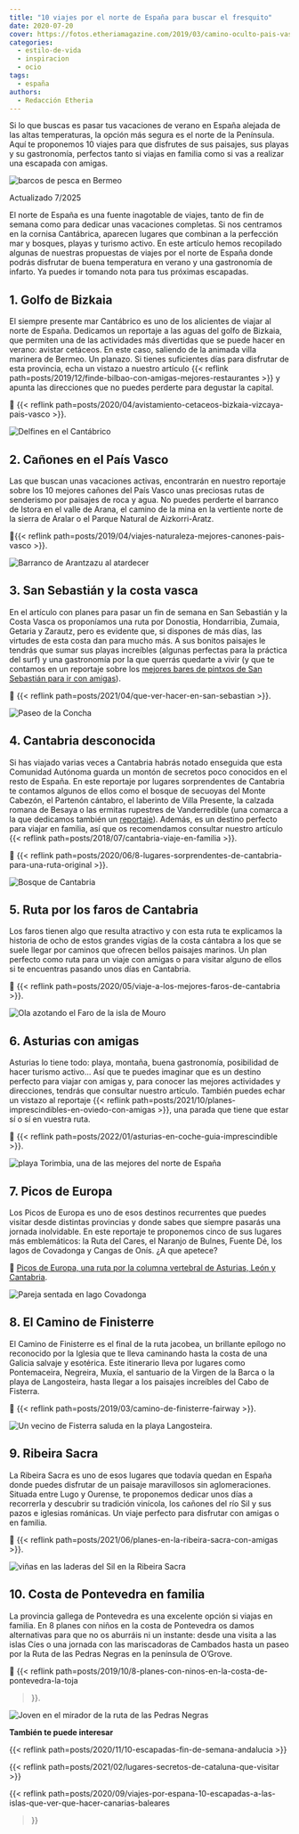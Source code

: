 ```yaml
---
title: "10 viajes por el norte de España para buscar el fresquito"
date: 2020-07-20
cover: https://fotos.etheriamagazine.com/2019/03/camino-oculto-pais-vasco.jpg
categories: 
  - estilo-de-vida
  - inspiracion
  - ocio
tags: 
  - españa
authors: 
  - Redacción Etheria
---
```


Si lo que buscas es pasar tus vacaciones de verano en España alejada de las altas 
temperaturas, la opción más segura es el norte de la Península. Aquí te proponemos 10 
viajes para que disfrutes de sus paisajes, sus playas y su gastronomía, perfectos tanto 
si viajas en familia como si vas a realizar una escapada con amigas. 

![barcos de pesca en Bermeo](https://fotos.etheriamagazine.com/2020/07/viaje-norte-bizkaia.jpg "Puerto de Bermeo.")

Actualizado 7/2025 

El norte de España es una fuente inagotable de viajes, tanto de fin de semana como para 
dedicar unas vacaciones completas. Si nos centramos en la cornisa Cantábrica, aparecen 
lugares que combinan a la perfección mar y bosques, playas y turismo activo. En este 
artículo hemos recopilado algunas de nuestras propuestas de viajes por el norte de 
España donde podrás disfrutar de buena temperatura en verano y una gastronomía de 
infarto. Ya puedes ir tomando nota para tus próximas escapadas. 

## 1\. Golfo de Bizkaia

El siempre presente mar Cantábrico es uno de los alicientes de viajar al norte de 
España. Dedicamos un reportaje a las aguas del golfo de Bizkaia, que permiten una de las 
actividades más divertidas que se puede hacer en verano: avistar cetáceos. En este caso, 
saliendo de la animada villa marinera de Bermeo. Un planazo. Si tienes suficientes días 
para disfrutar de esta provincia, echa un vistazo a nuestro artículo {{< reflink 
path=posts/2019/12/finde-bilbao-con-amigas-mejores-restaurantes >}} y apunta las 
direcciones que no puedes perderte para degustar la capital. 

📍 {{< reflink path=posts/2020/04/avistamiento-cetaceos-bizkaia-vizcaya-pais-vasco >}}. 

![Delfines en el Cantábrico](https://fotos.etheriamagazine.com/2020/03/viaje-mujeres-bizkaia-ver-delfines.jpg "Avistamiento de cetáceos en el golfo de Bizkaia.")

## 2\. Cañones en el País Vasco

Las que buscan unas vacaciones activas, encontrarán en nuestro reportaje sobre los 10 
mejores cañones del País Vasco unas preciosas rutas de senderismo por paisajes de roca y 
agua. No puedes perderte el barranco de Istora en el valle de Arana, el camino de la 
mina en la vertiente norte de la sierra de Aralar o el Parque Natural de Aizkorri-Aratz. 

📍{{< reflink path=posts/2019/04/viajes-naturaleza-mejores-canones-pais-vasco >}}. 

![Barranco de Arantzazu al atardecer](https://fotos.etheriamagazine.com/2019/03/camino-oculto-pais-vasco.jpg "Barranco de Arantzazu (País Vasco).")

## 3\. San Sebastián y la costa vasca

En el artículo con planes para pasar un fin de semana en San Sebastián y la Costa Vasca 
os proponíamos una ruta por Donostia, Hondarribia, Zumaia, Getaria y Zarautz, pero es 
evidente que, si dispones de más días, las virtudes de esta costa dan para mucho más. A 
sus bonitos paisajes le tendrás que sumar sus playas increíbles (algunas perfectas para 
la práctica del surf) y una gastronomía por la que querrás quedarte a vivir (y que te 
contamos en un reportaje sobre los [mejores bares de pintxos de San Sebastián para ir 
con 
amigas](http://etheriamagazine.com/2019/11/08/de-pintxos-por-san-sebastian-y-la-costa-de-guipuzcoa-escapada-con-amigas/)). 

📍 {{< reflink path=posts/2021/04/que-ver-hacer-en-san-sebastian >}}. 

![Paseo de la Concha](https://fotos.etheriamagazine.com/2018/04/San-Sebastian-paseo-de-la-Concha-Etheriamagazine-e1593857818824.jpg "Playa de la Concha en San Sebastián. © SG")

## 4\. Cantabria desconocida

Si has viajado varias veces a Cantabria habrás notado enseguida que esta Comunidad 
Autónoma guarda un montón de secretos poco conocidos en el resto de España. En este 
reportaje por lugares sorprendentes de Cantabria te contamos algunos de ellos como el 
bosque de secuoyas del Monte Cabezón, el Partenón cántabro, el laberinto de Villa 
Presente, la calzada romana de Besaya o las ermitas rupestres de Vanderredible (una 
comarca a la que dedicamos también un 
[reportaje](http://etheriamagazine.com/2019/08/26/que-ver-valderredible-cantabria/)). 
Además, es un destino perfecto para viajar en familia, así que os recomendamos consultar 
nuestro artículo {{< reflink path=posts/2018/07/cantabria-viaje-en-familia >}}. 

📍 {{< reflink 
path=posts/2020/06/8-lugares-sorprendentes-de-cantabria-para-una-ruta-original >}}. 

![Bosque de Cantabria](https://fotos.etheriamagazine.com/2020/06/viaje-bosque-secuoyas-cantabria.jpg "Paseando en el bosque de secuoyas de Cantabria. © Alfredo G. Reyes")

## 5\. Ruta por los faros de Cantabria

Los faros tienen algo que resulta atractivo y con esta ruta te explicamos la historia de 
ocho de estos grandes vigías de la costa cántabra a los que se suele llegar por caminos 
que ofrecen bellos paisajes marinos. Un plan perfecto como ruta para un viaje con amigas 
o para visitar alguno de ellos si te encuentras pasando unos días en Cantabria. 

📍 {{< reflink path=posts/2020/05/viaje-a-los-mejores-faros-de-cantabria >}}. 

![Ola azotando el Faro de la isla de Mouro](https://fotos.etheriamagazine.com/2020/04/faros-cantabria-isla-mouro.jpg "Faro de la isla de Mouro (Santander, Cantabria).")

## 6\. Asturias con amigas

Asturias lo tiene todo: playa, montaña, buena gastronomía, posibilidad de hacer turismo 
activo... Así que te puedes imaginar que es un destino perfecto para viajar con amigas 
y, para conocer las mejores actividades y direcciones, tendrás que consultar nuestro 
artículo. También puedes echar un vistazo al reportaje {{< reflink 
path=posts/2021/10/planes-imprescindibles-en-oviedo-con-amigas >}}, una parada que tiene 
que estar sí o sí en vuestra ruta. 

📍 {{< reflink path=posts/2022/01/asturias-en-coche-guia-imprescindible >}}. 

![playa Torimbia, una de las mejores del norte de España](https://fotos.etheriamagazine.com/2020/07/Asturias-playa-Torimbia.jpg "Panorámica de la playa de Torimbia. © Yolanda Cardo")

## 7\. Picos de Europa

Los Picos de Europa es uno de esos destinos recurrentes que puedes visitar desde 
distintas provincias y donde sabes que siempre pasarás una jornada inolvidable. En este 
reportaje te proponemos cinco de sus lugares más emblemáticos: la Ruta del Cares, el 
Naranjo de Bulnes, Fuente Dé, los lagos de Covadonga y Cangas de Onís. ¿A que apetece? 

📍 [Picos de Europa, una ruta por la columna vertebral de Asturias, León y 
Cantabria](http://etheriamagazine.com/2018/10/17/picos-de-europa-ruta-por-asturias-leon-y-cantabria/). 

![Pareja sentada en lago Covadonga](https://fotos.etheriamagazine.com/2018/10/Parque-Natural-Picos-Europa.jpg "Parque Nacional Picos de Europa. ©Patronato de Turismo de Asturias.")

## 8\. El Camino de Finisterre

El Camino de Finisterre es el final de la ruta jacobea, un brillante epílogo no 
reconocido por la Iglesia que te lleva caminando hasta la costa de una Galicia salvaje y 
esotérica. Este itinerario lleva por lugares como Pontemaceira, Negreira, Muxía, el 
santuario de la Virgen de la Barca o la playa de Langosteira, hasta llegar a los 
paisajes increíbles del Cabo de Fisterra. 

📍 {{< reflink path=posts/2019/03/camino-de-finisterre-fairway >}}. 

![Un vecino de Fisterra saluda en la playa Langosteira.](https://fotos.etheriamagazine.com/2019/02/Fisterra-camino-finisterre.jpg "Un vecino de Fisterra saluda en la playa Langosteira. © K.R.")

## 9\. Ribeira Sacra

La Ribeira Sacra es uno de esos lugares que todavía quedan en España donde puedes 
disfrutar de un paisaje maravillosos sin aglomeraciones. Situada entre Lugo y Ourense, 
te proponemos dedicar unos días a recorrerla y descubrir su tradición vinícola, los 
cañones del río Sil y sus pazos e iglesias románicas. Un viaje perfecto para disfrutar 
con amigas o en familia. 

📍 {{< reflink path=posts/2021/06/planes-en-la-ribeira-sacra-con-amigas >}}. 

![viñas en las laderas del Sil en la Ribeira Sacra](https://fotos.etheriamagazine.com/2020/07/norte-ribeira-sacra.jpg "Viticultura heroica en Ribeira Sacra. © Cynthia Martín")

## 10\. Costa de Pontevedra en familia

La provincia gallega de Pontevedra es una excelente opción si viajas en familia. En 8 
planes con niños en la costa de Pontevedra os damos alternativas para que no os aburráis 
ni un instante: desde una visita a las islas Cíes o una jornada con las mariscadoras de 
Cambados hasta un paseo por la Ruta de las Pedras Negras en la península de O’Grove. 

📍 {{< reflink path=posts/2019/10/8-planes-con-ninos-en-la-costa-de-pontevedra-la-toja 
>}}. 

![Joven en el mirador de la ruta de las Pedras Negras](https://fotos.etheriamagazine.com/2019/09/ogrove-ruta-pedras-negras.jpg "Mirador en la ruta de las Pedras Negras.(Pontevedra). © SG")

**También te puede interesar** 

{{< reflink path=posts/2020/11/10-escapadas-fin-de-semana-andalucia >}} 

{{< reflink path=posts/2021/02/lugares-secretos-de-cataluna-que-visitar >}} 

{{< reflink 
path=posts/2020/09/viajes-por-espana-10-escapadas-a-las-islas-que-ver-que-hacer-canarias-baleares 
>}}
